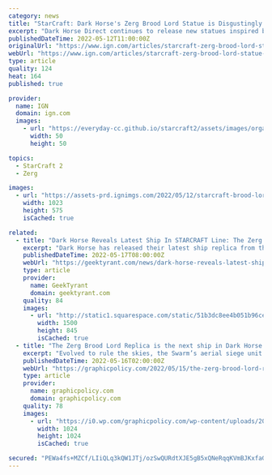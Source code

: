 ```yaml
---
category: news
title: "StarCraft: Dark Horse's Zerg Brood Lord Statue is Disgustingly Amazing"
excerpt: "Dark Horse Direct continues to release new statues inspired by the ships of Blizzard's StarCraft universe. Their latest StarCraft replica depicts one of the most imposing and disgusting ships in the series - the Zerg Brood Lord. This statue features a ..."
publishedDateTime: 2022-05-12T11:00:00Z
originalUrl: "https://www.ign.com/articles/starcraft-zerg-brood-lord-statue-dark-horse-direct"
webUrl: "https://www.ign.com/articles/starcraft-zerg-brood-lord-statue-dark-horse-direct"
type: article
quality: 124
heat: 164
published: true

provider:
  name: IGN
  domain: ign.com
  images:
    - url: "https://everyday-cc.github.io/starcraft2/assets/images/organizations/ign.com-50x50.jpg"
      width: 50
      height: 50

topics:
  - StarCraft 2
  - Zerg

images:
  - url: "https://assets-prd.ignimgs.com/2022/05/12/starcraft-brood-lord-replica-13-1652327482170.png?width=1280"
    width: 1023
    height: 575
    isCached: true

related:
  - title: "Dark Horse Reveals Latest Ship In STARCRAFT Line: The Zerg Brood Lord"
    excerpt: "Dark Horse has released their latest ship replica from their StarCraft line: the Zerg Brood Lord. Evolved to dominate the skies, the Brood Lord replica measures 15 inches long by 15 inches wide and stands 10 inches tall."
    publishedDateTime: 2022-05-17T08:00:00Z
    webUrl: "https://geektyrant.com/news/dark-horse-reveals-latest-ship-in-starcraft-line-the-zerg-brood-lord"
    type: article
    provider:
      name: GeekTyrant
      domain: geektyrant.com
    quality: 84
    images:
      - url: "http://static1.squarespace.com/static/51b3dc8ee4b051b96ceb10de/51ce6099e4b0d911b4489b79/627ead1003a8f81f57e9ac8d/1652774428761/ZergBroodLordReplica.jpg?format=1500w"
        width: 1500
        height: 845
        isCached: true
  - title: "The Zerg Brood Lord Replica is the next ship in Dark Horse Direct’s Starcraft line"
    excerpt: "Evolved to rule the skies, the Swarm’s aerial siege unit is making its way to your gaming den, brought to you exclusively by Blizzard Entertainment and Dark Horse Direct! The Zerg have arrived with the StarCraft: Zerg Brood Lord Replica."
    publishedDateTime: 2022-05-16T02:00:00Z
    webUrl: "https://graphicpolicy.com/2022/05/15/the-zerg-brood-lord-replica-is-the-next-ship-in-dark-horse-directs-starcraft-line/"
    type: article
    provider:
      name: graphicpolicy.com
      domain: graphicpolicy.com
    quality: 78
    images:
      - url: "https://i0.wp.com/graphicpolicy.com/wp-content/uploads/2022/05/StarCraft-Zerg-Brood-Lord-Replica.png?fit=1024%2C1024&#038;ssl=1"
        width: 1024
        height: 1024
        isCached: true

secured: "PEWa4fs+MZCf/LIiQLq3kQW1JTj/ozSwQURdtXJE5gB5xQNeRqqKVmBJKxfaGtfQ9MifjFv+nQMSQGQQNUtKGo0dskjFBVPJK1be0QxB1kARXxADamFrSZFFRhfjD3J7cXOiyfzL2zUDMEXBflTAx+webuXVsr5GP3/46ap/zJeYvKtjOs/Nbh4AoByYFZ5SLwAvPYEUI2QPI03QL8xcSeowoiwyClcWT2Z2x67Gsrj0UpQh5AQKCWEaSlg2HoA+7jG9/lj3U4T0zkF4cSYKKE4Pym/pwtflTQVvkVBS/x/ES3x6ZTdsVmWi3iZTcPQDmXxQ4s6XP8dvNLj8/bD4V39M1mee0wBNsS3ddJyzcTc=;gGDFfJcpWeGE1yg4pSmX+Q=="
---
```


